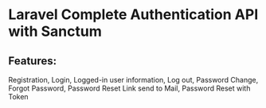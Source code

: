 # Laravel Complete Authentication API with Sanctum

## Features:

Registration,
Login,
Logged-in user information,
Log out,
Password Change,
Forgot Password, 
Password Reset Link send to Mail,
Password Reset with Token
